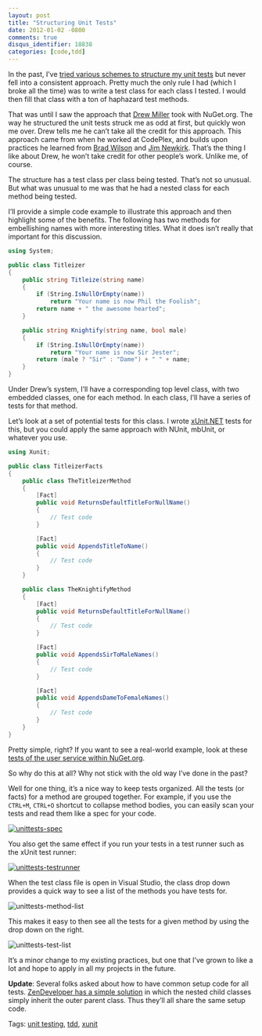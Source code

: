 ```yaml
---
layout: post
title: "Structuring Unit Tests"
date: 2012-01-02 -0800
comments: true
disqus_identifier: 18838
categories: [code,tdd]
---
```

In the past, I’ve [tried various schemes to structure my unit
tests](http://haacked.com/archive/2006/10/10/Structuring_Unit_Test_Code.aspx "Structuring Unit Test Code")
but never fell into a consistent approach. Pretty much the only rule I
had (which I broke all the time) was to write a test class for each
class I tested. I would then fill that class with a ton of haphazard
test methods.

That was until I saw the approach that [Drew
Miller](http://half-ogre.com/ "Drew Miller's Twitter") took with
NuGet.org. The way he structured the unit tests struck me as odd at
first, but quickly won me over. Drew tells me he can’t take all the
credit for this approach. This approach came from when he worked at
CodePlex, and builds upon practices he learned from [Brad
Wilson](http://bradwilson.typepad.com/ "Brad Wilson's Blog") and [Jim
Newkirk](http://jamesnewkirk.typepad.com/ "James Newkirk's Blog").
That’s the thing I like about Drew, he won’t take credit for other
people’s work. Unlike me, of course.

The structure has a test class per class being tested. That’s not so
unusual. But what was unusual to me was that he had a nested class for
each method being tested.

I’ll provide a simple code example to illustrate this approach and then
highlight some of the benefits. The following has two methods for
embellishing names with more interesting titles. What it does isn’t
really that important for this discussion.

```csharp
using System;

public class Titleizer
{
    public string Titleize(string name)
    {
        if (String.IsNullOrEmpty(name))
            return "Your name is now Phil the Foolish";
        return name + " the awesome hearted";
    }

    public string Knightify(string name, bool male)
    {
        if (String.IsNullOrEmpty(name))
            return "Your name is now Sir Jester";
        return (male ? "Sir" : "Dame") + " " + name;
    }
}
```

Under Drew’s system, I’ll have a corresponding top level class, with two
embedded classes, one for each method. In each class, I’ll have a series
of tests for that method.

Let’s look at a set of potential tests for this class. I wrote
[xUnit.NET](http://xunit.codeplex.com/ "xUnit.NET") tests for this, but
you could apply the same approach with NUnit, mbUnit, or whatever you
use.

```csharp
using Xunit;

public class TitleizerFacts
{
    public class TheTitleizerMethod
    {
        [Fact]
        public void ReturnsDefaultTitleForNullName()
        {
            // Test code
        }

        [Fact]
        public void AppendsTitleToName()
        {
            // Test code
        }
    }

    public class TheKnightifyMethod
    {
        [Fact]
        public void ReturnsDefaultTitleForNullName()
        {
            // Test code
        }

        [Fact]
        public void AppendsSirToMaleNames()
        {
            // Test code
        }

        [Fact]
        public void AppendsDameToFemaleNames()
        {
            // Test code
        }
    }
}
```

Pretty simple, right? If you want to see a real-world example, look at
these [tests of the user service within
NuGet.org](https://github.com/NuGet/NuGetGallery/blob/master/Facts/Services/UsersServiceFacts.cs "User Service Facts").

So why do this at all? Why not stick with the old way I’ve done in the
past?

Well for one thing, it’s a nice way to keep tests organized. All the
tests (or facts) for a method are grouped together. For example, if you
use the `CTRL+M`, `CTRL+O` shortcut to collapse method bodies, you can
easily scan your tests and read them like a spec for your code.

[![unittests-spec](http://haacked.com/images/haacked_com/WindowsLiveWriter/Structuring-Unit-Tests_CF0E/unittests-spec_thumb.png "unittests-spec")](http://haacked.com/images/haacked_com/WindowsLiveWriter/Structuring-Unit-Tests_CF0E/unittests-spec_2.png)

You also get the same effect if you run your tests in a test runner such
as the xUnit test runner:

[![unittests-testrunner](http://haacked.com/images/haacked_com/WindowsLiveWriter/Structuring-Unit-Tests_CF0E/unittests-testrunner_thumb_1.png "unittests-testrunner")](http://haacked.com/images/haacked_com/WindowsLiveWriter/Structuring-Unit-Tests_CF0E/unittests-testrunner_4.png)

When the test class file is open in Visual Studio, the class drop down
provides a quick way to see a list of the methods you have tests for.

![unittests-method-list](http://haacked.com/images/haacked_com/WindowsLiveWriter/Structuring-Unit-Tests_CF0E/unittests-method-list_3.png "unittests-method-list")

This makes it easy to then see all the tests for a given method by using
the drop down on the right.

![unittests-test-list](http://haacked.com/images/haacked_com/WindowsLiveWriter/Structuring-Unit-Tests_CF0E/unittests-test-list_3.png "unittests-test-list")

It’s a minor change to my existing practices, but one that I’ve grown to
like a lot and hope to apply in all my projects in the future.

**Update**: Several folks asked about how to have common setup code for
all tests. [ZenDeveloper has a simple
solution](http://zendeveloper.blogspot.com/2012/01/structuring-unit-tests.html "ZenDeveloper's structuring tests")
in which the nested child classes simply inherit the outer parent class.
Thus they’ll all share the same setup code.

Tags: [unit testing](http://haacked.com/tags/unit+testing/default.aspx),
[tdd](http://haacked.com/tags/tdd/default.aspx),
[xunit](http://haacked.com/tags/xunit/default.aspx)

